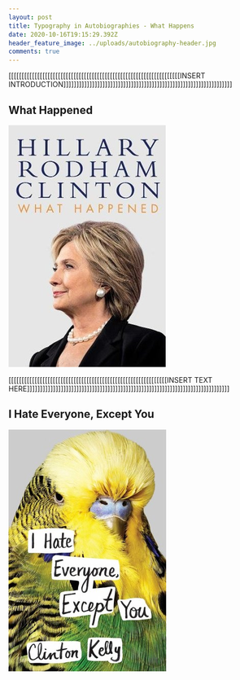 ```yaml
---
layout: post
title: Typography in Autobiographies - What Happens
date: 2020-10-16T19:15:29.392Z
header_feature_image: ../uploads/autobiography-header.jpg
comments: true
---
```

\[[[[[[[[[[[[[[[[[[[[[[[[[[[[[[[[[[[[[[[[[[[[[[[[[[[[[[[[[[[[[[[[[[INSERT INTRODUCTION]]]]]]]]]]]]]]]]]]]]]]]]]]]]]]]]]]]]]]]]]]]]]]]]]]]]]]]]]]]]]]]]]

## What Happened

![](../uploads/what-happened.jpg "What Happened")

\[[[[[[[[[[[[[[[[[[[[[[[[[[[[[[[[[[[[[[[[[[[[[[[[[[[[[[[[[[[[[INSERT TEXT HERE]]]]]]]]]]]]]]]]]]]]]]]]]]]]]]]]]]]]]]]]]]]]]]]]]]]]]]]]]]]]]]]]]]]]]]]]]]]]]]

## I Hate Everyone, Except You

![](../uploads/i-hate-everything-excepy-you.jpg "I Hate Everyone, Except You")
